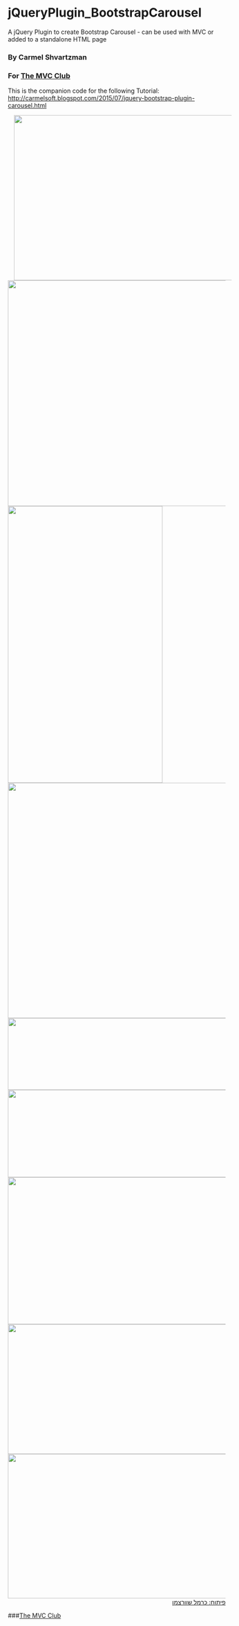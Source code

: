 # jQueryPlugin_BootstrapCarousel
A jQuery Plugin to create Bootstrap Carousel - can be used with MVC or added to a standalone HTML page

### By Carmel Shvartzman
### For  <a href="http://themvcclub.blogspot.com/"   target="_new"  >The MVC Club</a>
This is the companion code for the following Tutorial:
http://carmelsoft.blogspot.com/2015/07/jquery-bootstrap-plugin-carousel.html

<a href="http://carmelsoft.blogspot.com/2015/07/jquery-bootstrap-plugin-carousel.html" imageanchor="1" target="_self" style="margin-left: 1em; margin-right: 1em;">


<img border="0" height="382" src="http://1.bp.blogspot.com/-sfqbf112Sss/VaY-DN-CyaI/AAAAAAAALag/bmLEPBzQ7Nc/s640/2.png" width="640" />

<img border="0" height="522" src="http://2.bp.blogspot.com/-qT91ZdrCiAk/VaY-EMFrbdI/AAAAAAAALa8/WJYyhwF06JA/s640/4.png" width="640" />

<img border="0" height="640" src="http://1.bp.blogspot.com/-DjZrklatbdU/VaY-ET9kSEI/AAAAAAAALa4/rxzihO0Hrv4/s640/5.png" width="358" />

<img border="0" height="544" src="http://4.bp.blogspot.com/-28wss1GQHaM/VaY-DuY8vjI/AAAAAAAALbM/sPdZBxwQ2Mg/s640/3.png" width="640" />


<img border="0" height="166" src="http://2.bp.blogspot.com/-jydaykUfWaY/VaY-E0FbTDI/AAAAAAAALbE/yeOfywFnAQc/s640/9.png" width="640" />


<img border="0" height="202" src="http://1.bp.blogspot.com/-noeLIqM0RoY/VaY-CiDRMxI/AAAAAAAALaQ/hsDqUr6mh90/s640/12.png" width="640" />


<img border="0" height="340" src="http://3.bp.blogspot.com/-XC683RtvYEM/VaY-E1oh2mI/AAAAAAAALbA/-9xtPqJOTgc/s640/8.png" width="640" />



<img border="0" height="300" src="http://3.bp.blogspot.com/-Q1zXJETtZ6g/VaY-BwdmOqI/AAAAAAAALaI/iGGrfnwBfjo/s640/10.png" width="640" />


<img border="0" height="334" src="http://1.bp.blogspot.com/-E9vEEM5X1z0/VaY-EPo5YdI/AAAAAAAALbI/hqX-g-1xNK0/s640/11.png" width="640" />






<div style="direction: rtl;">
פיתוח: כרמל שוורצמן</div>





</a>

###<a href="http://themvcclub.blogspot.com/"   target="_new"  >The MVC Club</a>
